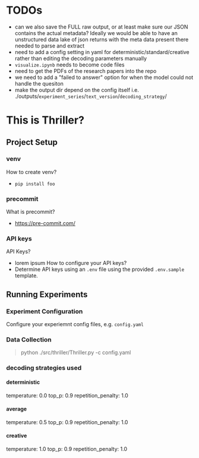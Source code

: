 # TODOs
- can we also save the FULL raw output, or at least make sure our JSON contains the actual metadata? Ideally we would be able to have an unstructured data lake of json returns with the meta data present there  needed to parse and extract
- need to add a config setting in yaml for deterministic/standard/creative rather than editing the decoding parameters manually
- `visualize.ipynb` needs to become code files
- need to get the PDFs of the research papers into the repo
- we need to add a "failed to answer" option for when the model could not handle the quesiton
- make the output dir depend on the config itself i.e. ./outputs/`experiment_series`/`text_version`/`decoding_strategy`/

# This is Thriller?

## Project Setup

### venv
How to create venv?
 - `pip install foo`

### precommit
What is precommit?
- https://pre-commit.com/

### API keys
API Keys?
- lorem ipsum
How to configure your API keys?
- Determine API keys using an `.env` file using the provided `.env.sample` template.

## Running Experiments

### Experiment Configuration
Configure your experiemnt config files, e.g. `config.yaml`

### Data Collection
> python ./src/thriller/Thriller.py -c config.yaml


### decoding strategies used

#### deterministic
  temperature: 0.0
  top_p: 0.9
  repetition_penalty: 1.0

#### average
  temperature: 0.5
  top_p: 0.9
  repetition_penalty: 1.0

#### creative
  temperature: 1.0
  top_p: 0.9
  repetition_penalty: 1.0

